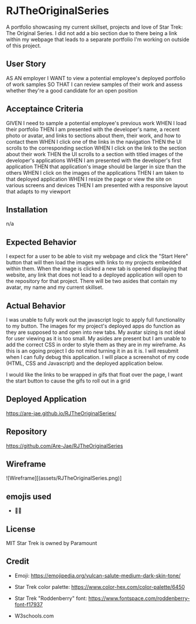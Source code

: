 # RJTheOriginalSeries
A portfolio showcasing my current skillset, projects and love of Star Trek: The Original Series. I did not add a bio section due to there being a link within my webpage that leads to a separate portfolio I'm working on outside of this project.










## User Story
AS AN employer
I WANT to view a potential employee's deployed portfolio of work samples
SO THAT I can review samples of their work and assess whether they're a good candidate for an open position


## Acceptaince Criteria
GIVEN I need to sample a potential employee's previous work
WHEN I load their portfolio
THEN I am presented with the developer's name, a recent photo or avatar, and links to sections about them, their work, and how to contact them
WHEN I click one of the links in the navigation
THEN the UI scrolls to the corresponding section
WHEN I click on the link to the section about their work
THEN the UI scrolls to a section with titled images of the developer's applications
WHEN I am presented with the developer's first application
THEN that application's image should be larger in size than the others
WHEN I click on the images of the applications
THEN I am taken to that deployed application
WHEN I resize the page or view the site on various screens and devices
THEN I am presented with a responsive layout that adapts to my viewport




## Installation
n/a


## Expected Behavior


I expect for a user to be able to visit my webpage and click the "Start Here" button that will then load the images with links to my projects embedded within them. When the image is clicked a new tab is opened displaying that website, any link that does not lead to a deployed application will open to the repository for that project. There will be two asides that contain my avatar, my name and my current skillset.


## Actual Behavior


I was unable to fully work out the javascript logic to apply full functionality to my button. The images for my project's deployed apps do function as they are supposed to and open into new tabs. My avatar sizing is not ideal for user viewing as it is too small. My asides are present but I am unable to add the correct CSS in order to style them as they are in my wireframe. As this is an ogoing project I do not mind turning it in as it is. I will resubmit when I can fully debug this application. I will place a screenshot of my code (HTML, CSS and Javascript) and the deployed application below.


I would like the links to be wrapped in gifs that float over the page, I want the start button to cause the gifs to roll out in a grid














## Deployed Application
https://are-jae.github.io/RJTheOriginalSeries/


















## Repository


https://github.com/Are-Jae/RJTheOriginalSeries




## Wireframe
![Wireframe][(assets/RJTheOriginalSeries.png)]


## emojis used


- 🖖🏾


## License


MIT
Star Trek is owned by Paramount




## Credit


- Emoji: https://emojipedia.org/vulcan-salute-medium-dark-skin-tone/


- Star Trek color palette: https://www.color-hex.com/color-palette/6450


- Star Trek "Roddenberry" font: https://www.fontspace.com/roddenberry-font-f17937


- W3schools.com
